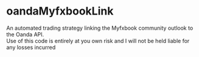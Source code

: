 # oandaMyfxbookLink
An automated trading strategy linking the Myfxbook community outlook to the Oanda API.  
Use of this code is entirely at you own risk and I will not be held liable for any losses incurred
